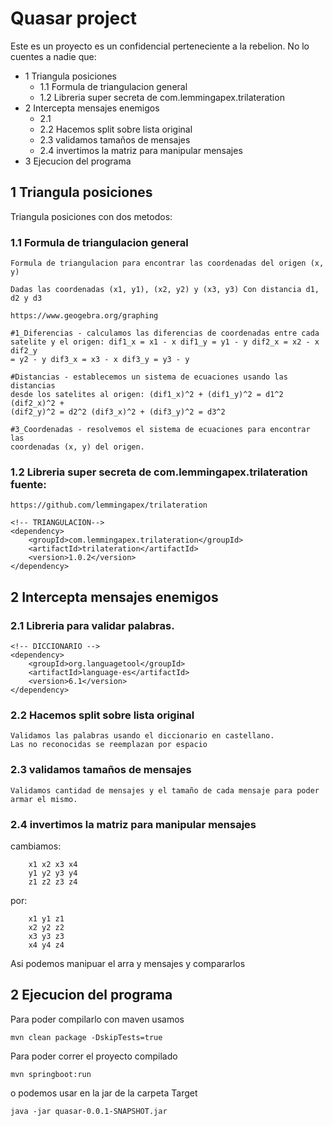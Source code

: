 # Quasar project


Este es un proyecto es un confidencial perteneciente a la rebelion. No lo cuentes a nadie que:

  - 1 Triangula posiciones
    - 1.1 Formula de triangulacion general
    - 1.2 Libreria super secreta de com.lemmingapex.trilateration
  - 2 Intercepta mensajes enemigos
    - 2.1 
    - 2.2 Hacemos split sobre lista original
    - 2.3 validamos tamaños de mensajes
    - 2.4 invertimos la matriz para manipular mensajes
  - 3 Ejecucion del programa

## 1 Triangula posiciones
Triangula posiciones con dos metodos:

 

### 1.1 Formula de triangulacion general

	Formula de triangulacion para encontrar las coordenadas del origen (x, y)
		
	Dadas las coordenadas (x1, y1), (x2, y2) y (x3, y3) Con distancia d1, d2 y d3
		
	https://www.geogebra.org/graphing
		
	#1_Diferencias - calculamos las diferencias de coordenadas entre cada
	satelite y el origen: dif1_x = x1 - x dif1_y = y1 - y dif2_x = x2 - x dif2_y
	= y2 - y dif3_x = x3 - x dif3_y = y3 - y
		
	#Distancias - establecemos un sistema de ecuaciones usando las distancias
	desde los satelites al origen: (dif1_x)^2 + (dif1_y)^2 = d1^2 (dif2_x)^2 +
	(dif2_y)^2 = d2^2 (dif3_x)^2 + (dif3_y)^2 = d3^2
		
	#3_Coordenadas - resolvemos el sistema de ecuaciones para encontrar las
	coordenadas (x, y) del origen.

### 1.2 Libreria super secreta de com.lemmingapex.trilateration fuente:
	https://github.com/lemmingapex/trilateration

	<!-- TRIANGULACION-->
	<dependency>
		<groupId>com.lemmingapex.trilateration</groupId>
		<artifactId>trilateration</artifactId>
		<version>1.0.2</version>
	</dependency>	

## 2 Intercepta mensajes enemigos


### 2.1 Libreria para validar palabras.

    <!-- DICCIONARIO -->
    <dependency>
        <groupId>org.languagetool</groupId>
        <artifactId>language-es</artifactId>
        <version>6.1</version>
    </dependency>

### 2.2 Hacemos split sobre lista original
    Validamos las palabras usando el diccionario en castellano. 
    Las no reconocidas se reemplazan por espacio 

### 2.3 validamos tamaños de mensajes
    Validamos cantidad de mensajes y el tamaño de cada mensaje para poder armar el mismo.

### 2.4 invertimos la matriz para manipular mensajes
cambiamos:

		x1 x2 x3 x4 
		y1 y2 y3 y4
		z1 z2 z3 z4

por:

		x1 y1 z1
		x2 y2 z2
		x3 y3 z3
		x4 y4 z4

Asi podemos manipuar el arra y mensajes y compararlos


## 2 Ejecucion del programa
Para poder compilarlo con maven usamos

```
mvn clean package -DskipTests=true
```

Para poder correr el proyecto compilado
```
mvn springboot:run
```
o podemos usar en la jar de la carpeta Target
```
java -jar quasar-0.0.1-SNAPSHOT.jar
```
